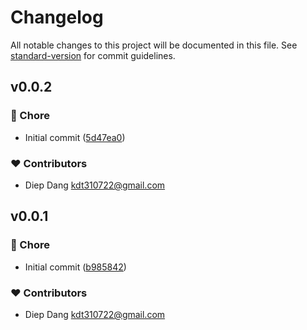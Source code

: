 # Changelog

All notable changes to this project will be documented in this file.
See [standard-version](https://github.com/conventional-changelog/standard-version) for commit guidelines.

## v0.0.2


### 🏡 Chore

- Initial commit ([5d47ea0](https://github.com/kdt310722/logger/commit/5d47ea0))

### ❤️ Contributors

- Diep Dang <kdt310722@gmail.com>

## v0.0.1


### 🏡 Chore

- Initial commit ([b985842](https://github.com/kdt310722/logger/commit/b985842))

### ❤️ Contributors

- Diep Dang <kdt310722@gmail.com>

